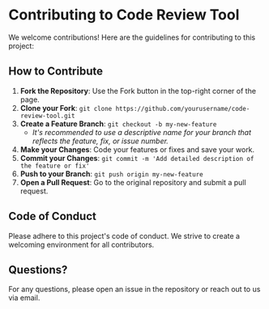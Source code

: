 # Contributing to Code Review Tool

We welcome contributions! Here are the guidelines for contributing to this project:

## How to Contribute
1. **Fork the Repository**: Use the Fork button in the top-right corner of the page.
2. **Clone your Fork**: `git clone https://github.com/yourusername/code-review-tool.git`
3. **Create a Feature Branch**: `git checkout -b my-new-feature`
   - *It's recommended to use a descriptive name for your branch that reflects the feature, fix, or issue number.*
4. **Make your Changes**: Code your features or fixes and save your work.
5. **Commit your Changes**: `git commit -m 'Add detailed description of the feature or fix'`
6. **Push to your Branch**: `git push origin my-new-feature`
7. **Open a Pull Request**: Go to the original repository and submit a pull request.

## Code of Conduct
Please adhere to this project's code of conduct. We strive to create a welcoming environment for all contributors.

## Questions?
For any questions, please open an issue in the repository or reach out to us via email.